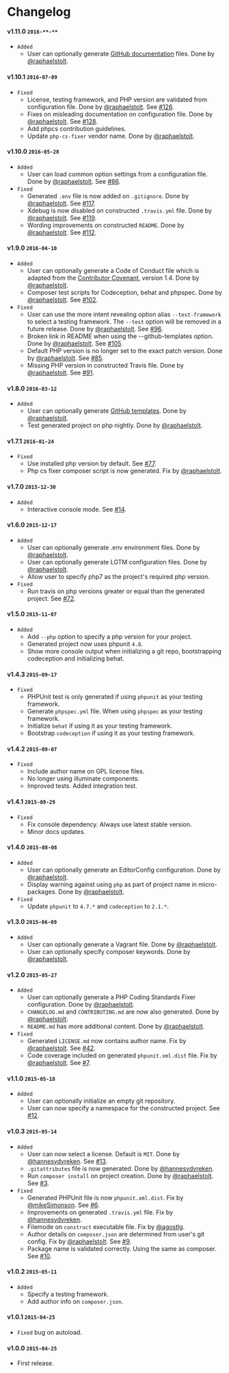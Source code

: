# Changelog

#### v1.11.0 `2016-**-**`
- `Added`
    - User can optionally generate [GitHub documentation](https://github.com/blog/2233-publish-your-project-documentation-with-github-pages) files. Done by [@raphaelstolt](https://github.com/raphaelstolt).

#### v1.10.1 `2016-07-09`
- `Fixed`
    - License, testing framework, and PHP version are validated from configuration file. Done by [@raphaelstolt](https://github.com/raphaelstolt). See [#126](https://github.com/jonathantorres/construct/issues/126).
    - Fixes on misleading documentation on configuration file. Done by [@raphaelstolt](https://github.com/raphaelstolt). See [#128](https://github.com/jonathantorres/construct/issues/128).
    - Add phpcs contribution guidelines.
    - Update `php-cs-fixer` vendor name. Done by [@raphaelstolt](https://github.com/raphaelstolt).

#### v1.10.0 `2016-05-28`
- `Added`
    - User can load common option settings from a configuration file. Done by [@raphaelstolt](https://github.com/raphaelstolt). See [#86](https://github.com/jonathantorres/construct/issues/86).
- `Fixed`
    - Generated `.env` file is now added on `.gitignore`. Done by [@raphaelstolt](https://github.com/raphaelstolt). See [#117](https://github.com/jonathantorres/construct/issues/117).
    - Xdebug is now disabled on constructed `.travis.yml` file. Done by [@raphaelstolt](https://github.com/raphaelstolt). See [#119](https://github.com/jonathantorres/construct/issues/119).
    - Wording improvements on constructed `README`. Done by [@raphaelstolt](https://github.com/raphaelstolt). See [#112](https://github.com/jonathantorres/construct/issues/112).

#### v1.9.0 `2016-04-10`
- `Added`
    - User can optionally generate a Code of Conduct file which is adapted from the [Contributor Covenant](http://contributor-covenant.org), version 1.4. Done by [@raphaelstolt](https://github.com/raphaelstolt).
    - Composer test scripts for Codeception, behat and phpspec. Done by [@raphaelstolt](https://github.com/raphaelstolt). See [#102](https://github.com/jonathantorres/construct/issues/102).
- `Fixed`
    - User can use the more intent revealing option alias `--test-framework` to select a testing framework. The `--test` option will be removed in a future release. Done by [@raphaelstolt](https://github.com/raphaelstolt). See [#96](https://github.com/jonathantorres/construct/issues/96).
    - Broken link in README when using the --github-templates option. Done by [@raphaelstolt](https://github.com/raphaelstolt). See [#105](https://github.com/jonathantorres/construct/issues/105).
    - Default PHP version is no longer set to the exact patch version. Done by [@raphaelstolt](https://github.com/raphaelstolt). See [#85](https://github.com/jonathantorres/construct/issues/85).
    - Missing PHP version in constructed Travis file. Done by [@raphaelstolt](https://github.com/raphaelstolt). See [#91](https://github.com/jonathantorres/construct/issues/91).

#### v1.8.0 `2016-03-12`
- `Added`
    - User can optionally generate [GitHub templates](https://github.com/blog/2111-issue-and-pull-request-templates). Done by [@raphaelstolt](https://github.com/raphaelstolt).
    - Test generated project on php nightly. Done by [@raphaelstolt](https://github.com/raphaelstolt).

#### v1.7.1 `2016-01-24`
- `Fixed`
    - Use installed php version by default. See [#77](https://github.com/jonathantorres/construct/issues/77).
    - Php cs fixer composer script is now generated. Fix by [@raphaelstolt](https://github.com/raphaelstolt).

#### v1.7.0 `2015-12-30`
- `Added`
    - Interactive console mode. See [#14](https://github.com/jonathantorres/construct/issues/14).

#### v1.6.0 `2015-12-17`
- `Added`
    - User can optionally generate .env environment files. Done by [@raphaelstolt](https://github.com/raphaelstolt).
    - User can optionally generate LGTM configuration files. Done by [@raphaelstolt](https://github.com/raphaelstolt).
    - Allow user to specify php7 as the project's required php version.
- `Fixed`
    - Run travis on php versions greater or equal than the generated project. See [#72](https://github.com/jonathantorres/construct/issues/72).

#### v1.5.0 `2015-11-07`
- `Added`
    - Add `--php` option to specify a php version for your project.
    - Generated project now uses phpunit `4.8`.
    - Show more console output when initializing a git repo, bootstrapping codeception and initializing behat.

#### v1.4.3 `2015-09-17`
- `Fixed`
    - PHPUnit test is only generated if using `phpunit` as your testing framework.
    - Generate `phpspec.yml` file. When using `phpspec` as your testing framework.
    - Initialize `behat` if using it as your testing framework.
    - Bootstrap `codeception` if using it as your testing framework.

#### v1.4.2 `2015-09-07`
- `Fixed`
    - Include author name on GPL license files.
    - No longer using illuminate components.
    - Improved tests. Added integration test.

#### v1.4.1 `2015-08-29`
- `Fixed`
    - Fix console dependency. Always use latest stable version.
    - Minor docs updates.

#### v1.4.0 `2015-08-08`
- `Added`
    - User can optionally generate an EditorConfig configuration. Done by [@raphaelstolt](https://github.com/raphaelstolt).
    - Display warning against using `php` as part of project name in micro-packages. Done by [@raphaelstolt](https://github.com/raphaelstolt).
- `Fixed`
    - Update `phpunit` to `4.7.*` and `codeception` to `2.1.*`.

#### v1.3.0 `2015-06-09`
- `Added`
    - User can optionally generate a Vagrant file. Done by [@raphaelstolt](https://github.com/raphaelstolt).
    - User can optionally specify composer keywords. Done by [@raphaelstolt](https://github.com/raphaelstolt).

#### v1.2.0 `2015-05-27`
- `Added`
    - User can optionally generate a PHP Coding Standards Fixer configuration. Done by [@raphaelstolt](https://github.com/raphaelstolt).
    - `CHANGELOG.md` and `CONTRIBUTING.md` are now also generated. Done by [@raphaelstolt](https://github.com/raphaelstolt).
    - `README.md` has more additional content. Done by [@raphaelstolt](https://github.com/raphaelstolt).
- `Fixed`
    - Generated `LICENSE.md` now contains author name. Fix by [@raphaelstolt](https://github.com/raphaelstolt). See [#42](https://github.com/jonathantorres/construct/issues/42).
    - Code coverage included on generated `phpunit.xml.dist` file. Fix by [@raphaelstolt](https://github.com/raphaelstolt). See [#7](https://github.com/jonathantorres/construct/issues/7).

#### v1.1.0 `2015-05-18`
- `Added`
    - User can optionally initialize an empty git repository.
    - User can now specify a namespace for the constructed project. See [#12](https://github.com/jonathantorres/construct/issues/12).

#### v1.0.3 `2015-05-14`
- `Added`
    - User can now select a license. Default is `MIT`. Done by [@hannesvdvreken](https://github.com/hannesvdvreken). See [#13](https://github.com/jonathantorres/construct/issues/13).
    - `.gitattributes` file is now generated. Done by [@hannesvdvreken](https://github.com/hannesvdvreken).
    - Run `composer install` on project creation. Done by [@raphaelstolt](https://github.com/raphaelstolt). See [#3](https://github.com/jonathantorres/construct/issues/3).
- `Fixed`
    - Generated PHPUnit file is now `phpunit.xml.dist`. Fix by [@mikeSimonson](https://github.com/mikeSimonson). See [#6](https://github.com/jonathantorres/construct/issues/6).
    - Improvements on generated `.travis.yml` file. Fix by [@hannesvdvreken](https://github.com/hannesvdvreken).
    - Filemode on `construct` executable file. Fix by [@agostlg](https://github.com/agostlg).
    - Author details on `composer.json` are determined from user's git config. Fix by [@raphaelstolt](https://github.com/raphaelstolt). See [#9](https://github.com/jonathantorres/construct/issues/9).
    - Package name is validated correctly. Using the same as composer. See [#10](https://github.com/jonathantorres/construct/issues/10).

#### v1.0.2 `2015-05-11`
- `Added`
    - Specify a testing framework.
    - Add author info on `composer.json`.

#### v1.0.1 `2015-04-25`
- `Fixed` bug on autoload.

#### v1.0.0 `2015-04-25`
- First release.
